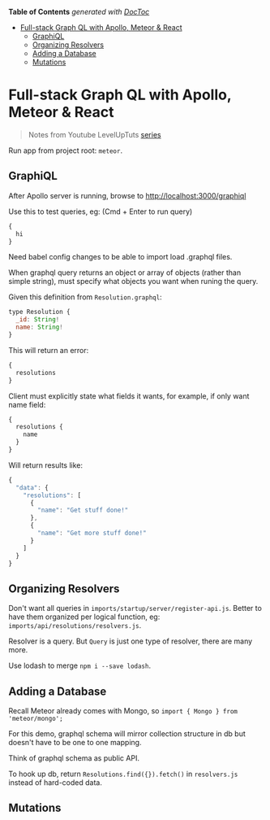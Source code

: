 <!-- START doctoc generated TOC please keep comment here to allow auto update -->
<!-- DON'T EDIT THIS SECTION, INSTEAD RE-RUN doctoc TO UPDATE -->
**Table of Contents**  *generated with [DocToc](https://github.com/thlorenz/doctoc)*

- [Full-stack Graph QL with Apollo, Meteor & React](#full-stack-graph-ql-with-apollo-meteor--react)
  - [GraphiQL](#graphiql)
  - [Organizing Resolvers](#organizing-resolvers)
  - [Adding a Database](#adding-a-database)
  - [Mutations](#mutations)

<!-- END doctoc generated TOC please keep comment here to allow auto update -->

# Full-stack Graph QL with Apollo, Meteor & React

> Notes from Youtube LevelUpTuts [series](https://www.youtube.com/watch?v=m0TC5DcFHDY&t=384s&list=PL_vZ4VzURIjxGu5N7wqNGM6R8h35xa9eV&index=2)

Run app from project root: `meteor`.

## GraphiQL

After Apollo server is running, browse to [http://localhost:3000/graphiql](http://localhost:3000/graphiql)

Use this to test queries, eg: (Cmd + Enter to run query)

```javascript
{
  hi
}
```

Need babel config changes to be able to import load .graphql files.

When graphql query returns an object or array of objects (rather than simple string), must specify what objects you want when runing the query.

Given this definition from `Resolution.graphql`:

```javascript
type Resolution {
  _id: String!
  name: String!
}
```

This will return an error:

```javascript
{
  resolutions
}
```

Client must explicitly state what fields it wants, for example, if only want name field:

```javascript
{
  resolutions {
    name
  }
}
```

Will return results like:

```javascript
{
  "data": {
    "resolutions": [
      {
        "name": "Get stuff done!"
      },
      {
        "name": "Get more stuff done!"
      }
    ]
  }
}
```

## Organizing Resolvers

Don't want all queries in `imports/startup/server/register-api.js`. Better to have them organized per logical function, eg: `imports/api/resolutions/resolvers.js`.

Resolver is a query. But `Query` is just one type of resolver, there are many more.

Use lodash to merge `npm i --save lodash`.

## Adding a Database

Recall Meteor already comes with Mongo, so `import { Mongo } from 'meteor/mongo';`

For this demo, graphql schema will mirror collection structure in db but doesn't have to be one to one mapping.

Think of graphql schema as public API.

To hook up db, return `Resolutions.find({}).fetch()` in `resolvers.js` instead of hard-coded data.

## Mutations